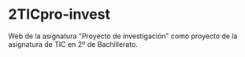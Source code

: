 # 2TICpro-invest

Web de la asignatura "Proyecto de investigación" como proyecto de la asignatura de TIC en 2º de Bachillerato.
